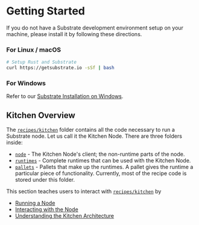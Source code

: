# Getting Started

If you do not have a Substrate development environment setup on your machine, please install it by following these directions.

### For Linux / macOS

```bash
# Setup Rust and Substrate
curl https://getsubstrate.io -sSf | bash
```

### For Windows

Refer to our [Substrate Installation on Windows](https://substrate.dev/docs/en/overview/getting-started#getting-started-on-windows).

## Kitchen Overview

The [`recipes/kitchen`](https://github.com/substrate-developer-hub/recipes/tree/master/kitchen) folder contains all the code necessary to run a Substrate node. Let us call it the Kitchen Node. There are three folders inside:

  * [`node`](https://github.com/substrate-developer-hub/recipes/tree/master/kitchen/node) - The Kitchen Node's client; the non-runtime parts of the node.
  * [`runtimes`](https://github.com/substrate-developer-hub/recipes/tree/master/kitchen/runtimes) - Complete runtimes that can be used with the Kitchen Node.
  * [`pallets`](https://github.com/substrate-developer-hub/recipes/tree/master/kitchen/pallets) - Pallets that make up the runtimes. A pallet gives the runtime a particular piece of functionality. Currently, most of the recipe code is stored under this folder.

This section teaches users to interact with [`recipes/kitchen`](https://github.com/substrate-developer-hub/recipes/tree/master/kitchen) by
* [Running a Node](./runnode.md)
* [Interacting with the Node](./interactnode.md)
* [Understanding the Kitchen Architecture](./kitchenoverview.md)
